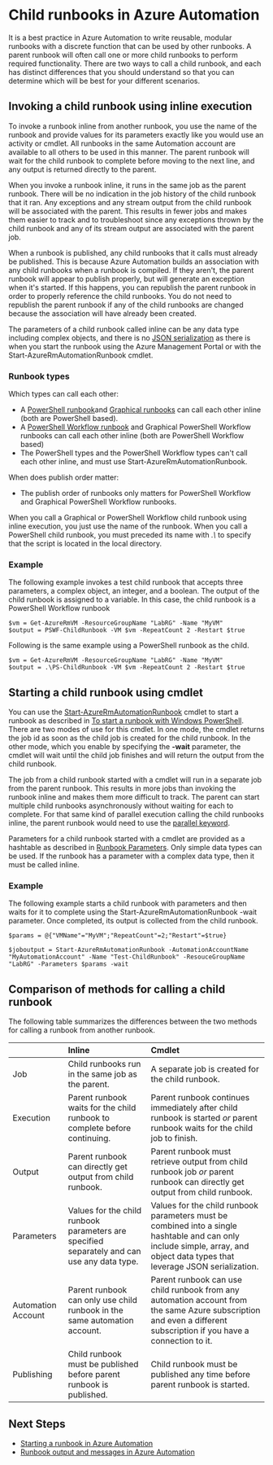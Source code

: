 <properties 
   pageTitle="Child runbooks in Azure Automation | Azure"
   description="Describes the different methods for starting a runbook in Azure Automation from another runbook and sharing information between them."
   services="automation"
   documentationCenter=""
   authors="mgoedtel"
   manager="jwhit"
   editor="tysonn" />
<tags
	ms.service="automation"
	ms.date="05/31/2016"
	wacn.date=""/>

# Child runbooks in Azure Automation

It is a best practice in Azure Automation to write reusable, modular runbooks with a discrete function that can be used by other runbooks. A parent runbook will often call one or more child runbooks to perform required functionality. There are two ways to call a child runbook, and each has distinct differences that you should understand so that you can determine which will be best for your different scenarios.

##  Invoking a child runbook using inline execution

To invoke a runbook inline from another runbook, you use the name of the runbook and provide values for its parameters exactly like you would use an activity or cmdlet.  All runbooks in the same Automation account are available to all others to be used in this manner. The parent runbook will wait for the child runbook to complete before moving to the next line, and any output is returned directly to the parent.

When you invoke a runbook inline, it runs in the same job as the parent runbook. There will be no indication in the job history of the child runbook that it ran. Any exceptions and any stream output from the child runbook will be associated with the parent. This results in fewer jobs and makes them easier to track and to troubleshoot since any exceptions thrown by the child runbook and any of its stream output are associated with the parent job.

When a runbook is published, any child runbooks that it calls must already be published. This is because Azure Automation builds an association with any child runbooks when a runbook is compiled. If they aren't, the parent runbook will appear to publish properly, but will generate an exception when it's started. If this happens, you can republish the parent runbook in order to properly reference the child runbooks. You do not need to republish the parent runbook if any of the child runbooks are changed because the association will have already been created.

The parameters of a child runbook called inline can be any data type including complex objects, and there is no [JSON serialization](/documentation/articles/automation-starting-a-runbook/#runbook-parameters) as there is when you start the runbook using the Azure Management Portal or with the Start-AzureRmAutomationRunbook cmdlet.

### Runbook types

Which types can call each other:

- A [PowerShell runbook](/documentation/articles/automation-runbook-types/#powershell-runbooks)and [Graphical runbooks](/documentation/articles/automation-runbook-types/#graphical-runbooks) can call each other inline (both are PowerShell based).
- A [PowerShell Workflow runbook](/documentation/articles/automation-runbook-types/#powershell-workflow-runbooks) and Graphical PowerShell Workflow runbooks can call each other inline (both are PowerShell Workflow based)
- The PowerShell types and the PowerShell Workflow types can't call each other inline, and must use Start-AzureRmAutomationRunbook.
	
When does publish order matter:

- The publish order of runbooks only matters for PowerShell Workflow and Graphical PowerShell Workflow runbooks.

When you call a Graphical or PowerShell Workflow child runbook using inline execution, you just use the name of the runbook.  When you call a PowerShell child runbook, you must preceded its name with *.\\* to specify that the script is located in the local directory. 

### Example

The following example invokes a test child runbook that accepts three parameters, a complex object, an integer, and a boolean. The output of the child runbook is assigned to a variable.  In this case, the child runbook is a PowerShell Workflow runbook

	$vm = Get-AzureRmVM -ResourceGroupName "LabRG" -Name "MyVM"
    $output = PSWF-ChildRunbook -VM $vm -RepeatCount 2 -Restart $true

Following is the same example using a PowerShell runbook as the child.

	$vm = Get-AzureRmVM -ResourceGroupName "LabRG" -Name "MyVM"
    $output = .\PS-ChildRunbook -VM $vm -RepeatCount 2 -Restart $true

##  Starting a child runbook using cmdlet

You can use the [Start-AzureRmAutomationRunbook](https://msdn.microsoft.com/zh-cn/library/mt603661.aspx) cmdlet to start a runbook as described in [To start a runbook with Windows PowerShell](/documentation/articles/automation-starting-a-runbook/#starting-a-runbook-with-windows-powershell). There are two modes of use for this cmdlet.  In one mode, the cmdlet returns the job id as soon as the child job is created for the child runbook.  In the other mode, which you enable by specifying the **-wait** parameter, the cmdlet will wait until the child job finishes and will return the output from the child runbook.

The job from a child runbook started with a cmdlet will run in a separate job from the parent runbook. This results in more jobs than invoking the runbook inline and makes them more difficult to track. The parent can start multiple child runbooks asynchronously without waiting for each to complete. For that same kind of parallel execution calling the child runbooks inline, the parent runbook would need to use the [parallel keyword](/documentation/articles/automation-powershell-workflow/#parallel-processing).

Parameters for a child runbook started with a cmdlet are provided as a hashtable as described in [Runbook Parameters](/documentation/articles/automation-starting-a-runbook/#runbook-parameters). Only simple data types can be used. If the runbook has a parameter with a complex data type, then it must be called inline.

### Example

The following example starts a child runbook with parameters and then waits for it to complete using the Start-AzureRmAutomationRunbook -wait parameter. Once completed, its output is collected from the child runbook.

	$params = @{"VMName"="MyVM";"RepeatCount"=2;"Restart"=$true}

	$joboutput = Start-AzureRmAutomationRunbook -AutomationAccountName "MyAutomationAccount" -Name "Test-ChildRunbook" -ResouceGroupName "LabRG" -Parameters $params -wait

## Comparison of methods for calling a child runbook

The following table summarizes the differences between the two methods for calling a runbook from another runbook.

| | Inline| Cmdlet|
|:---|:---|:---|
|Job|Child runbooks run in the same job as the parent.|A separate job is created for the child runbook.|
|Execution|Parent runbook waits for the child runbook to complete before continuing.|Parent runbook continues immediately after child runbook is started *or* parent runbook waits for the child job to finish.|
|Output|Parent runbook can directly get output from child runbook.|Parent runbook must retrieve output from child runbook job *or* parent runbook can directly get output from child runbook.|
|Parameters|Values for the child runbook parameters are specified separately and can use any data type.|Values for the child runbook parameters must be combined into a single hashtable and can only include simple, array, and object data types that leverage JSON serialization.|
|Automation Account|Parent runbook can only use child runbook in the same automation account.|Parent runbook can use child runbook from any automation account from the same Azure subscription and even a different subscription if you have a connection to it.|
|Publishing|Child runbook must be published before parent runbook is published.|Child runbook must be published any time before parent runbook is started.|

## Next Steps

- [Starting a runbook in Azure Automation](/documentation/articles/automation-starting-a-runbook/)
- [Runbook output and messages in Azure Automation](/documentation/articles/automation-runbook-output-and-messages/)

